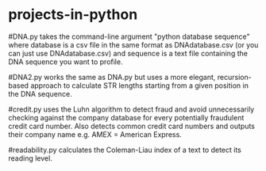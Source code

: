 # projects-in-python

#DNA.py 
takes the command-line argument "python database sequence" where database is a csv file in the same format as DNAdatabase.csv (or you can just use DNAdatabase.csv) and sequence is a text file containing the DNA sequence you want to profile.

#DNA2.py
works the same as DNA.py but uses a more elegant, recursion-based approach to calculate STR lengths starting from a given position in the DNA sequence. 

#credit.py 
uses the Luhn algorithm to detect fraud and avoid unnecessarily checking against the company database for every potentially fraudulent credit card number. Also detects common credit card numbers and outputs their company name e.g. AMEX = American Express.

#readability.py 
calculates the Coleman-Liau index of a text to detect its reading level.
